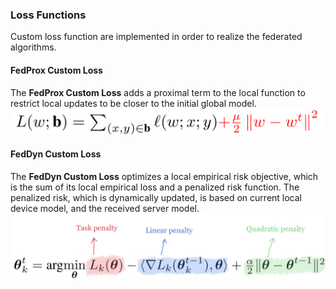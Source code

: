 ### Loss Functions
Custom loss function are implemented in order to realize the federated algorithms.

#### FedProx Custom Loss
The **FedProx Custom Loss** adds a proximal term to the local function to restrict local updates to be closer to the initial  global model.
![](imgs/federated_algorithms/fedprox.jpeg)

#### FedDyn Custom Loss
The **FedDyn Custom Loss** optimizes a local empirical risk objective, which is the sum of its local empirical loss and 
a penalized risk function. The penalized risk, which is dynamically updated, is based on current local device model, 
and the received server model.
![](imgs/federated_algorithms/feddyn_loss.jpg)

